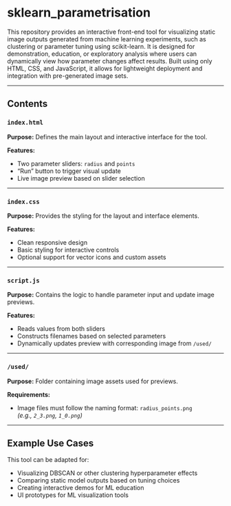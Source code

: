 # sklearn_parametrisation

This repository provides an interactive front-end tool for visualizing static image outputs generated from machine learning experiments, such as clustering or parameter tuning using scikit-learn. It is designed for demonstration, education, or exploratory analysis where users can dynamically view how parameter changes affect results. Built using only HTML, CSS, and JavaScript, it allows for lightweight deployment and integration with pre-generated image sets.

---

## Contents

### `index.html`  
**Purpose:** Defines the main layout and interactive interface for the tool.

**Features:**
- Two parameter sliders: `radius` and `points`
- “Run” button to trigger visual update
- Live image preview based on slider selection

---

### `index.css`  
**Purpose:** Provides the styling for the layout and interface elements.

**Features:**
- Clean responsive design
- Basic styling for interactive controls
- Optional support for vector icons and custom assets

---

### `script.js`  
**Purpose:** Contains the logic to handle parameter input and update image previews.

**Features:**
- Reads values from both sliders
- Constructs filenames based on selected parameters
- Dynamically updates preview with corresponding image from `/used/`

---

### `/used/`  
**Purpose:** Folder containing image assets used for previews.

**Requirements:**
- Image files must follow the naming format: `radius_points.png`  
  *(e.g., `2_3.png`, `1_0.png`)*

---

## Example Use Cases

This tool can be adapted for:
- Visualizing DBSCAN or other clustering hyperparameter effects
- Comparing static model outputs based on tuning choices
- Creating interactive demos for ML education
- UI prototypes for ML visualization tools
